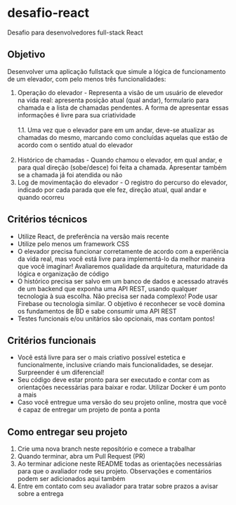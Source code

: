 # desafio-react
Desafio para desenvolvedores full-stack React

## Objetivo

Desenvolver uma aplicação fullstack que simule a lógica de funcionamento de um elevador, com pelo menos três funcionalidades:

1. Operação do elevador - Representa a visão de um usuário de elevedor na vida real: apresenta posição atual (qual andar), formulario para chamada e a lista de chamadas pendentes. A forma de apresentar essas informações é livre para sua criatividade <br /><br />
1.1. Uma vez que o elevador pare em um andar, deve-se atualizar as chamadas do mesmo, marcando como concluídas aquelas que estão de acordo com o sentido atual do elevador <br /><br />
2. Histórico de chamadas - Quando chamou o elevador, em qual andar, e para qual direção (sobe/desce) foi feita a chamada. Apresentar também se a chamada já foi atendida ou não <br />
3. Log de movimentação do elevador - O registro do percurso do elevador, indicado por cada parada que ele fez, direção atual, qual andar e quando ocorreu<br />

## Critérios técnicos

- Utilize React, de preferência na versão mais recente
- Utilize pelo menos um framework CSS
- O elevador precisa funcionar corretamente de acordo com a experiência da vida real, mas você está livre para implementá-lo da melhor maneira que você imaginar! Avaliaremos qualidade da arquitetura, maturidade da lógica e organização de código
- O histórico precisa ser salvo em um banco de dados e acessado através de um backend que exponha uma API REST, usando qualquer tecnologia à sua escolha. Não precisa ser nada complexo! Pode usar Firebase ou tecnologia similar. O objetivo é reconhecer se você domina os fundamentos de BD e sabe consumir uma API REST 
- Testes funcionais e/ou unitários são opcionais, mas contam pontos!

## Critérios funcionais

- Você está livre para ser o mais criativo possível estetica e funcionalmente, inclusive criando mais funcionalidades, se desejar. Surpreender é um diferencial!
- Seu código deve estar pronto para ser executado e contar com as orientações necessárias para baixar e rodar. Utilizar Docker é um ponto a mais
- Caso você entregue uma versão do seu projeto online, mostra que você é capaz de entregar um projeto de ponta a ponta

## Como entregar seu projeto

1. Crie uma nova branch neste reposítório e comece a trabalhar
2. Quando terminar, abra um Pull Request (PR)
3. Ao terminar adicione neste README todas as orientações necessárias para que o avaliador rode seu projeto. Observações e comentários podem ser adicionados aqui também
4. Entre em contato com seu avaliador para tratar sobre prazos a avisar sobre a entrega


